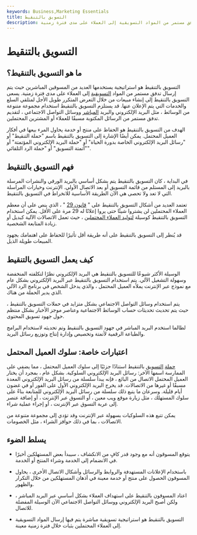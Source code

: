 ```yaml
---
keywords: Business,Marketing Essentials
title: التسويق بالتنقيط
description: التسويق بالتنقيط هو استراتيجية يستخدمها العديد من المسوقين المباشرين حيث يتم إرسال تدفق مستمر من المواد التسويقية إلى العملاء على مدى فترة زمنية.
---
```


# التسويق بالتنقيط
## ما هو التسويق بالتنقيط؟

التسويق بالتنقيط هو استراتيجية يستخدمها العديد من المسوقين المباشرين حيث يتم إرسال تدفق مستمر من المواد [التسويقية](/marketing) إلى العملاء على مدى فترة زمنية. يسعى التسويق بالتنقيط إلى إنشاء مبيعات من خلال التعرض المتكرر طويل الأجل لمتلقي السلع والخدمات التي يتم الإعلان عنها. قد يستلزم التسويق بالتنقيط استخدام مجموعة متنوعة من الوسائط ، مثل البريد الإلكتروني والبريد [المباشر](/direct-mail) ووسائل التواصل الاجتماعي ، لتقديم تدفق مستمر من الرسائل المكتوبة مسبقًا للعملاء أو المشترين المحتملين.

الهدف من التسويق بالتنقيط هو الحفاظ على منتج أو خدمة يحاول المرء بيعها في أفكار العميل المحتمل. يمكن أيضًا الإشارة إلى التسويق بالتنقيط باسم "حملة التنقيط" أو "رسائل البريد الإلكتروني الخاصة بدورة الحياة" أو "حملة البريد الإلكتروني المؤتمتة" أو "أتمتة التسويق" أو "حملة الرد التلقائي".

## فهم التسويق بالتنقيط

في البداية ، كان التسويق بالتنقيط يتم بشكل أساسي بالبريد الورقي والنشرات المرسلة بالبريد إلى المستلم من قائمة التسويق أو بعد الاتصال الأولي. الإنترنت وخيارات المراسلة التي لا تعد ولا تحصى هي الآن الطريقة الأساسية للانخراط في التسويق بالتنقيط.

تعتمد العديد من أشكال التسويق بالتنقيط على " [قانون 29](/law-of-29) " ، الذي ينص على أن معظم العملاء المحتملين لن يشتروا شيئًا حتى يروا إعلانًا له 29 مرة على الأقل. يمكن استخدام التسويق بالتنقيط كوسيلة [لتوليد العملاء المحتملين](/sales-lead) ، حيث تعمل الاتصالات الآلية كبديل أو زيادة المتابعة الشخصية.

قد يُنظر إلى التسويق بالتنقيط على أنه طريقة أقل تأثيرًا للحفاظ على اهتمامك بجهود المبيعات طويلة الذيل.

## كيف يعمل التسويق بالتنقيط

الوسيلة الأكثر شيوعًا للتسويق بالتنقيط هي البريد الإلكتروني نظرًا لتكلفته المنخفضة وسهولة التشغيل الآلي. يتم استخدام التسويق بالتنقيط عبر البريد الإلكتروني بشكل عام مع نموذج عبر الإنترنت يملأه العميل المحتمل ، والذي يدخل الشخص في برنامج الرد الآلي الذي يدير الحملة من هناك.

يتم استخدام وسائل التواصل الاجتماعي بشكل متزايد في حملات التسويق بالتنقيط ، حيث يتم تحديث تحديثات حساب الوسائط الاجتماعية وعناصر موجز الأخبار بشكل منتظم حول جهود تسويق المحتوى.

لطالما استخدم البريد المباشر في جهود التسويق بالتنقيط وتم تحديثه لاستخدام البرامج والطباعة الرقمية لأتمتة وتخصيص وإدارة إنتاج وتوزيع رسائل البريد.

## اعتبارات خاصة: سلوك العميل المحتمل

[حملة](/marketing-campaign) [التسويق](/marketing-campaign) بالتنقيط استنادًا جزئيًا إلى سلوك العميل المحتمل ، مما يضفي على الممارسة اسمها الآخر: رسائل البريد الإلكتروني السلوكية. بشكل عام ، بمجرد أن يختار العميل المحتمل الاتصال من البائع ، فإنه يبدأ سلسلة من رسائل البريد الإلكتروني المعدة مسبقًا أو غيرها من الاتصالات. قد يخرج البريد الإلكتروني الأول على الفور أو في غضون أيام قليلة. وسرعان ما يتبع ذلك سلسلة من رسائل البريد الإلكتروني للمتابعة بناءً على سلوك المستهلك ، مثل زيارة موقع ويب معين ، أو التسوق عبر الإنترنت ، أو إضافة عنصر إلى عربة التسوق عبر الإنترنت ، أو إجراء عملية شراء.

يمكن تتبع هذه السلوكيات بسهولة عبر الإنترنت وقد تؤدي إلى مجموعة متنوعة من الاتصالات ، بما في ذلك حوافز الشراء ، مثل الخصومات.

## يسلط الضوء

- يتوقع المسوقون أنه مع وجود قدر كافٍ من الانكشاف ، سيبدأ بعض المستهلكين أخيرًا في الانضمام إلى الخدمة وشراء المنتج أو الخدمة.

- باستخدام الإعلانات المستهدفة والروابط والرسائل وأشكال الاتصال الأخرى ، يحاول المسوقون الحصول على منتج أو خدمة معينة في أذهان المستهلكين من خلال التكرار والظهور.

- اعتاد المسوقون بالتنقيط على استهداف العملاء بشكل أساسي عبر البريد المباشر ، ولكن أصبح البريد الإلكتروني ووسائل التواصل الاجتماعي الآن الوسيلة المفضلة للاتصال.

- التسويق بالتنقيط هو استراتيجية تسويقية مباشرة يتم فيها إرسال المواد التسويقية إلى العملاء المحتملين بثبات خلال فترة زمنية معينة.

